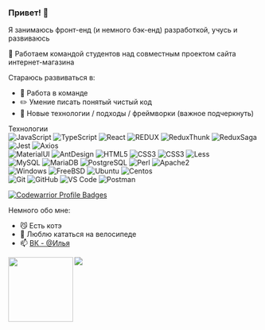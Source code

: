 ### Привет! 👋

Я занимаюсь фронт-енд (и немного бэк-енд) разработкой, учусь и развиваюсь

🔭 Работаем командой студентов над совместным проектом сайта интернет-магазина

Стараюсь развиваться в:
- 👯 Работа в команде
- ✏️ Умение писать понятый чистый код
- 💜 Новые технологии / подходы / фреймворки (важное подчеркнуть)

Технологии<br>
![JavaScript](https://img.shields.io/badge/-JavaScript-black?style=for-the-badge&logo=javascript)
![TypeScript](https://img.shields.io/badge/-TypeScript-black?style=for-the-badge&logo=typescript)
![React](https://img.shields.io/badge/-React-0081CB?style=for-the-badge&logo=react)
![REDUX](https://img.shields.io/badge/-Redux-0081CB?style=for-the-badge&logo=Redux)
![ReduxThunk](https://img.shields.io/badge/-Thunk-0081CB?style=for-the-badge&logo=Thunk)
![ReduxSaga](https://img.shields.io/badge/-Saga-0081CB?style=for-the-badge&logo=ReduxSaga)
![Jest](https://img.shields.io/badge/-Jest-black?style=for-the-badge&logo=Jest)
![Axios](https://img.shields.io/badge/-Axios-black?style=for-the-badge&logo=javascript)
<br>
![MaterialUI](https://img.shields.io/badge/-MaterialUI-0081CB?style=for-the-badge&logo=material-UI)
![AntDesign](https://img.shields.io/badge/-AntDesign-0081CB?style=for-the-badge&logo=ant-design)
![HTML5](https://img.shields.io/badge/-HTML5-E34F26?style=for-the-badge&logo=html5&logoColor=white)
![CSS3](https://img.shields.io/badge/-CSS3-E34F26?style=for-the-badge&logo=css3)
![CSS3](https://img.shields.io/badge/-SCSS-E34F26?style=for-the-badge&logo=scss)
![Less](https://img.shields.io/badge/-Less-E34F26?style=for-the-badge&logo=less)
<br>
![MySQL](https://img.shields.io/badge/-MySQL-black?style=for-the-badge&logo=mysql)
![MariaDB](https://img.shields.io/badge/MariaDB-black?style=for-the-badge&logo=mariadb)
![PostgreSQL](https://img.shields.io/badge/-PostgreSQL-black?style=for-the-badge&logo=postgresql)
![Perl](https://img.shields.io/badge/-perl-0081CB?style=for-the-badge&logo=perl)
![Apache2](https://img.shields.io/badge/Apache2-0081CB?style=for-the-badge&logo=apache)
<br>
![Windows](https://img.shields.io/badge/-Windows-0081CB?style=for-the-badge&logo=Windows)
![FreeBSD](https://img.shields.io/badge/-FreeBSD-0081CB?style=for-the-badge&logo=FreeBSD)
![Ubuntu](https://img.shields.io/badge/-Ubuntu-black?style=for-the-badge&logo=Ubuntu)
![Centos](https://img.shields.io/badge/-Centos-black?style=for-the-badge&logo=Centos)
<br>
![Git](https://img.shields.io/badge/-Git-black?style=for-the-badge&logo=git)
![GitHub](https://img.shields.io/badge/-GitHub-181717?style=for-the-badge&logo=github)
![VS Code](https://img.shields.io/badge/-VS%20Code-007ACC?style=for-the-badge&logo=visual-studio-code)
![Postman](https://img.shields.io/badge/Postman-black?style=for-the-badge&logo=postman)

[![Codewarrior Profile Badges](https://www.codewars.com/users/_nemesis_/badges/large)](https://www.codewars.com/users/_nemesis_)

Немного обо мне:
- 😼 Есть котэ
- 🚴 Люблю кататься на велосипеде
- 📫 [ВК - @Илья](https://vk.com/isychugov)

<img src="https://github-readme-stats.vercel.app/api?username=ilyaSy&show_icons=true&title_color=ffffff&icon_color=bb2acf&text_color=daf7dc&bg_color=151515" />
<img align="left" height="130" style="margin-bottom: 10px; display: flex" src="https://github-readme-stats.vercel.app/api/top-langs/?username=ilyaSy&layout=compact&title_color=ffffff&text_color=daf7dc&bg_color=151515" />

<!--
**ilyaSy/ilyaSy** is a ✨ _special_ ✨ repository because its `README.md` (this file) appears on your GitHub profile.

Here are some ideas to get you started:

- 🔭 I’m currently working on ...
- 🌱 I’m currently learning ...
- 👯 I’m looking to collaborate on ...
- 🤔 I’m looking for help with ...
- 💬 Ask me about ...
- 📫 How to reach me: ...
- 😄 Pronouns: ...
- ⚡ Fun fact: ...
-->
